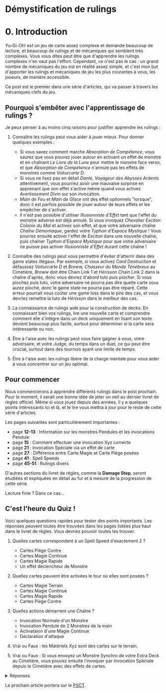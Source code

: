 # Démystification de rulings

# 0. Introduction
Yu-Gi-Oh! est un jeu de carte assez complexe et demande beaucoup de lecture, et beaucoup de rulings et de mécaniques qui semblent très complexes. Vous vous dites peut être que d'apprendre les rulings complexes n'en vaut pas l'effort. Cependant, ce n'est pas le cas : un grand nombre de mécaniques du jeu est en réalité assez simple, et c'est mon but d'apporter les rulings et mécaniques de jeu les plus courantes à vous, les joueurs, de manière accessible. 

Ce post est le premier dans une série d'articles, qui va passer à travers les mécaniques clefs du jeu.

## Pourquoi s'embêter avec l'apprentissage de rulings ?
Je peux penser à au moins cinq raisons pour justifier apprendre les rulings :
1. Connaître les rulings peut vous aider à jouer mieux. Pour donner quelques exemples :
   - Si vous savez comment marche *Absorption de Compétence*, vous saurez que vous pouvez jouer autour en activant un effet de monstre et en chaînant *Le Livre de la Lune* pour mettre le monstre face verso, et que *Absorption de Compétence* n'annule pas les effets de monstres comme *Voiturcarte D*.
   - Si vous ne lisez pas en détail *Dante, Voyageur des Abysses Ardents* attentivement, vous pourriez avoir une mauvaise surprise en apprenant que son effet s'active même quand vous activez *Avertissement Divin* sur son invocation.
   - *Main de Feu* et *Main de Glace* ont des effet optionnels "lorsque", donc il est parfois possible de jouer autour de leurs effets et les empêcher de s'activer.
   - Il n'est pas possible d'utiliser *Illusionniste d'Effet* tant que l'effet du monstre adverse est déjà annulé. Si vous invoquez *Chevalier Exciton Colonie du Mal* et activez son effet, et que votre adversaire chaîne *Chaîne Démoniaque*, gardez votre *Typhon d'Espace Mystique* ! Vous pourrez ensuite activer l'effet de *Exciton* dans une nouvelle chaîne, puis chaîner *Typhon d'Espace Mystique* pour que votre adversaire ne puisse pas activer *Illusionniste d'Effet* durant cette chaîne !

2. Connaître des rulings peut vous permettre d'éviter d'atterrir dans des game states illégaux. Par exemple, si vous activez *Card Destruction* et défaussez *Voiturcarte D* et *Broww, Chasseur du Monde Ténébreux* au Cimetière, *Broww* doit être Chain Link 1 et *Hérisson* Chain Link 2 dans la chaîne d'après, donc vous devrez d'abord tuto puis piocher. Si vous piochez puis tuto, votre adversaire ne pourra pas dire quelle carte vous aurez pioché, donc le game state ne pourra pas être réparé. Cette erreur pourrait vous coûter une game loss dans le pire des cas, et vous devriez remettre la tuto de *Hérisson* dans le meilleur des cas.

3. La connaissance de rulings aide pour la construction de decks. En connaissant bien vos rulings, lire une nouvelle carte et comprendre comment elle s'intègre dans un deck uniquement en lisant son texte devient beaucoup plus facile, surtout pour déterminer si la carte sera intéressante ou non.

4. Être à l'aise avec les rulings peut vous faire gagner à vous, votre adversaire, et votre Judge, du temps dans un duel, ce qui peut être crucial, surtout dans des tournois ayant une limite de temps.

5. Être à l'aise avec les rulings libère de la charge mentale pour vous aider à vous concentrer sur un jeu optimal.


## Pour commencer
Nous commencerons à apprendre différents rulings dans le post prochain. Pour le moment, il serait une bonne idée de jeter un oeil au dernier livret de règles officiel. Même si vous jouez depuis des années, il y a quelques points intéressants ici et là, et le lire vous mettra à jour pour le reste de cette série d'articles. 

Les pages suivantes sont particulièrement importantes :
- page **12-13** : Information sur les monstres Pendules et les invocations Pendule
- page **15** : Comment effectuer une invocation Xyz correcte
- page **21** : Invocation Spéciale via un effet de carte
- page **27** : Différence entre Carte Magie et Carte Piège posées
- page **41** : Spell Speeds
- page **45-51** : Rulings divers

D'autres sections du livret de règles, comme la **Damage Step**, seront étudiées et expliquées en détail au fur et à mesure de la progression de cette série. 

Lecture finie ? Dans ce cas...

## C'est l'heure du Quiz !
Voici quelques questions rapides pour tester des points importants. Les réponses peuvent toutes être trouvées dans les pages listées plus haut dans le livret de règles. Vous devriez pouvoir toutes les trouver.

1. Quelles cartes correspondent à un Spell Speed d'exactement 2 ?
   - Cartes Piège Contre
   - Cartes Magie Continue
   - Cartes Magie Rapide
   - Un effet déclencheur de Monstre


2. Quelles cartes peuvent être activées le tour où elles sont posées ?
   - Cartes Magie Terrain
   - Cartes Magie Continue
   - Cartes Magie Rapide
   - Cartes Piège Contre


3. Quelles actions démarrent une Chaîne ?
   - Invocation Normale d'un Monstre
   - Invocation Pendule de 2 Monstres de la main
   - Activataion d'une Magie Continue
   - Déclaration d'attaque


4. Vrai ou Faux : les Matériels Xyz sont des cartes sur le terrain.

5. Vrai ou Faux : Si vous envoyez un Monstre Synchro de votre Extra Deck au Cimetière, vous pouvez ensuite l'invoquer par Invocation Spéciale depuis le Cimetière avec des effets de cartes.

<details>
<summary>Réponses</summary>
    
 1. **Les Magies Rapides et les Pièges Continus.** 
      
      *Comme expliqué page 41, seuls ces deux types de cartes ont un Spell Speed 2.*
 2. **Les Magies Terrain et les Magies Continues.** 
      
      *Comme expliqué page 27, seules les Cartes Magies peuvent être activées le tour où elles ont été posées, sauf les Cartes Magies Rapides.*
 3. **Activer une Carte Magie Continue.** 
      
      *Les autres actions ne démarrent pas une chaîne, comme mentionné explicitement page 47.*
 4. **Faux.** 
      
      *Les Matériels Xyz sont également expliqués page 47.*
 5. **Faux.** 
      
      *Ce point est expliqué page 21.*
</details>

Le prochain article portera sur le [PSCT](1_PSCT.md).